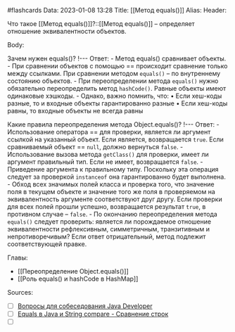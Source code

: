 #flashcards
Data: 2023-01-08 13:28
Title: [[Метод equals()]]
Alias:
Header: 

Что такое [[Метод equals()]]?::[[Метод equals()]] – определяет отношение эквивалентности объектов.
<!--SR:!2023-11-03,10,710-->


Body:

Зачем нужен equals()? 
!---
Ответ: 
	- Метод equals() сравнивает объекты. 
	- При сравнении объектов с помощью == происходит сравнение только между ссылками. При сравнении методом `equals()` – по внутреннему состоянию объектов. 
	- При переопределении метода `equals()` нужно обязательно переопределить метод `hashCode()`. Равные объекты имеют одинаковые хэшкоды.
	- Однако, важно помнить, что:
		• Если хеш-коды разные, то и входные объекты гарантированно разные
		• Если хеш-коды равны, то входные объекты не всегда равны
<!--SR:!2023-11-03,10,610-->




Какие правила переопределения метода Object.equals()?
!---
Ответ:
	- Использование оператора == для проверки, является ли аргумент ссылкой на указанный объект. Если является, возвращается `true`. Если сравниваемый объект == `null`, должно вернуться `false`.
	- Использование вызова метода `getClass()` для проверки, имеет ли аргумент правильный тип. Если не имеет, возвращается `false`.
	- Приведение аргумента к правильному типу. Поскольку эта операция следует за проверкой `instanceof` она гарантированно будет выполнена.
	- Обход всех значимых полей класса и проверка того, что значение поля в текущем объекте и значение того же поля в проверяемом на эквивалентность аргументе соответствуют друг другу. Если проверки для всех полей прошли успешно, возвращается результат `true`, в противном случае – `false`.
	- По окончанию переопределения метода `equals()` следует проверить:  является ли порождаемое отношение эквивалентности рефлексивным, симметричным, транзитивным и непротиворечивым? Если ответ отрицательный, метод подлежит соответствующей правке.
<!--SR:!2023-11-03,10,510-->




Главы:
- [[Переопределение Object.equals()]]
- [[Роль equals() и hashCode в HashMap]]


Sources:
- [ ] [Вопросы для собеседования Java Developer](https://github.com/enhorse/java-interview/blob/master/README.md#%D0%9E%D0%9E%D0%9F)
- [ ] [Equals в Java и String compare - Сравнение строк](https://javarush.com/groups/posts/equals-java-sravnenie-strok)
- [ ] []()
